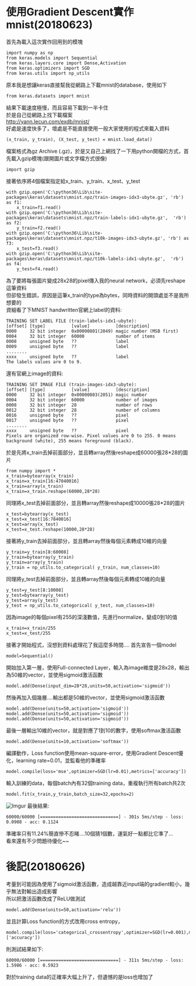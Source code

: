 使用Gradient Descent實作mnist(20180623)
==========================================
首先為載入這次實作回用到的模塊
<pre><code>import numpy as np
from keras.models import Sequential
from keras.layers.core import Dense,Activation
from keras.optimizers import SGD
from keras.utils import np_utils</pre></code>
原本我是想讓keras直接幫我從網路上下載mnist的database，使用如下
<pre><code>from keras.datasets import mnist</pre></code>
結果下載速度極慢，而且容易下載到一半卡住<br/>
於是自己從網路上找下載檔案<br/>
<http://yann.lecun.com/exdb/mnist/> <br/>
好處是速度快多了，壞處是不能直接使用一般大家使用的程式來載入資料
<pre><code>(x_train, y_train), (X_test, y_test) = mnist.load_data()</pre></code>
檔案格式為gz Archive (.gz)，於是又自己上網找了一下用python開檔的方式，首先載入gzip模塊(跟開圖片或文字檔方式很像)
<pre><code>import gzip</pre></code>
接著依序將4個檔案指定給x_train、y_train、x_test、y_test
<pre><code>with gzip.open('C:\python36\Lib\site-packages\keras\datasets\mnist.npz/train-images-idx3-ubyte.gz', 'rb') as f1:
    x_train=f1.read()
with gzip.open('C:\python36\Lib\site-packages\keras\datasets\mnist.npz/train-labels-idx1-ubyte.gz',  'rb') as f2:
    y_train=f2.read()
with gzip.open('C:\python36\Lib\site-packages\keras\datasets\mnist.npz/t10k-images-idx3-ubyte.gz', 'rb') as f3:
    x_test=f3.read()
with gzip.open('C:\python36\Lib\site-packages\keras\datasets\mnist.npz/t10k-labels-idx1-ubyte.gz',  'rb') as f4:
    y_test=f4.read()</pre></code>
為了要將每張圖片變成28x28的pixel傳入我的neural network，必須先reshape這筆資料 <br/>
但卻發生錯誤，原因是這筆x_train的type為bytes，同時資料的開頭處並不是我所想要的 <br/>
資細看了下MNIST handwritten官網上label的資料:
<pre><code>TRAINING SET LABEL FILE (train-labels-idx1-ubyte):
[offset] [type]          [value]          [description] 
0000     32 bit integer  0x00000801(2049) magic number (MSB first) 
0004     32 bit integer  60000            number of items 
0008     unsigned byte   ??               label 
0009     unsigned byte   ??               label 
........ 
xxxx     unsigned byte   ??               label
The labels values are 0 to 9.</pre></code>
還有官網上image的資料:
<pre><code>TRAINING SET IMAGE FILE (train-images-idx3-ubyte):
[offset] [type]          [value]          [description] 
0000     32 bit integer  0x00000803(2051) magic number 
0004     32 bit integer  60000            number of images 
0008     32 bit integer  28               number of rows 
0012     32 bit integer  28               number of columns 
0016     unsigned byte   ??               pixel 
0017     unsigned byte   ??               pixel 
........ 
xxxx     unsigned byte   ??               pixel
Pixels are organized row-wise. Pixel values are 0 to 255. 0 means background (white), 255 means foreground (black).</pre></code>
於是先將x_train去掉前面部分，並且轉array然後reshape成60000張28*28的圖片
<pre><code>from numpy import *
x_train=bytearray(x_train)
x_train=x_train[16:47040016]
x_train=array(x_train)
x_train=x_train.reshape(60000,28*28)</pre></code>
同理將x_test去掉前面部分，並且轉array然後reshape成10000張28*28的圖片
<pre><code>x_test=bytearray(x_test)
x_test=x_test[16:7840016]
x_test=array(x_test)
x_test=x_test.reshape(10000,28*28)</pre></code>
接著將y_train去掉前面部分，並且轉array然後每個元素轉成10維的向量
<pre><code>y_train=y_train[8:60008]
y_train=bytearray(y_train)
y_train=array(y_train)
y_train = np_utils.to_categorical( y_train, num_classes=10)</pre></code>
同理將y_test去掉前面部分，並且轉array然後每個元素轉成10維的向量
<pre><code>y_test=y_test[8:10008]
y_test=bytearray(y_test)
y_test=array(y_test)
y_test = np_utils.to_categorical( y_test, num_classes=10)</pre></code>
因為image的每個pixel有255的深淺數值，先進行normalize，變成0到1的值
<pre><code>x_train=x_train/255
x_test=x_test/255</pre></code>
接著才開始程式，沒想到資料處理花了我這麼多時間....
首先宣告一個model
<pre><code>model=Sequential()</pre></code>
開始加入第一層，使用Full-connected Layer，輸入為image維度是28x28，輸出為50維的vector，並使用sigmoid激活函數
<pre><code>model.add(Dense(input_dim=28*28,units=50,activation='sigmoid'))</pre></code>
然後再加入個幾層....輸出都是50維的vector，並使用sigmoid激活函數
<pre><code>model.add(Dense(units=50,activation='sigmoid'))
model.add(Dense(units=50,activation='sigmoid'))
model.add(Dense(units=50,activation='sigmoid'))</pre></code>
最後一層輸出10維的vector，就是對應了1到10的數字，使用softmax激活函數
<pre><code>model.add(Dense(units=10,activation='softmax'))</pre></code>
編譯動作，Loss function使用mean-square-error，使用Gradient Descent優化，learning rate=0.01，並監看他的準確率
<pre><code>model.compile(loss='mse',optimizer=SGD(lr=0.01),metrics=['accuracy'])</pre></code>
輸入訓練的data，每個batch內有32個training data，重複執行所有batch共2次
<pre><code>model.fit(x_train,y_train,batch_size=32,epochs=2)</pre></code>
![Imgur](https://i.imgur.com/nKnuaCU.png)
最後結果:
<pre><code>60000/60000 [==============================] - 301s 5ms/step - loss: 0.0908 - acc: 0.1124</pre></code>
準確率只有11.24%簡直慘不忍睹....10個猜1個數，運氣好一點都比它準了...<br/>
看來還有不少問題待優化~~

後記(20180626)
=======
考量到可能因為使用了sigmoid激活函數，造成越靠近input端的gradient較小，幾乎無法對輸出造成影響<br/>
所以把激活函數改成了ReLU做測試
<pre><code>model.add(Dense(units=50,activation='relu'))</pre></code>
並且計算Loss function的方式改用cross entropy，
<pre><code>model.compile(loss='categorical_crossentropy',optimizer=SGD(lr=0.001),metrics=['accuracy'])</pre></code>
則測試結果如下:
<pre><code>60000/60000 [==============================] - 311s 5ms/step - loss: 1.5986 - acc: 0.5923</pre></code>
對於training data的正確率大幅上升了，但遺憾的是loss也增加了




          
